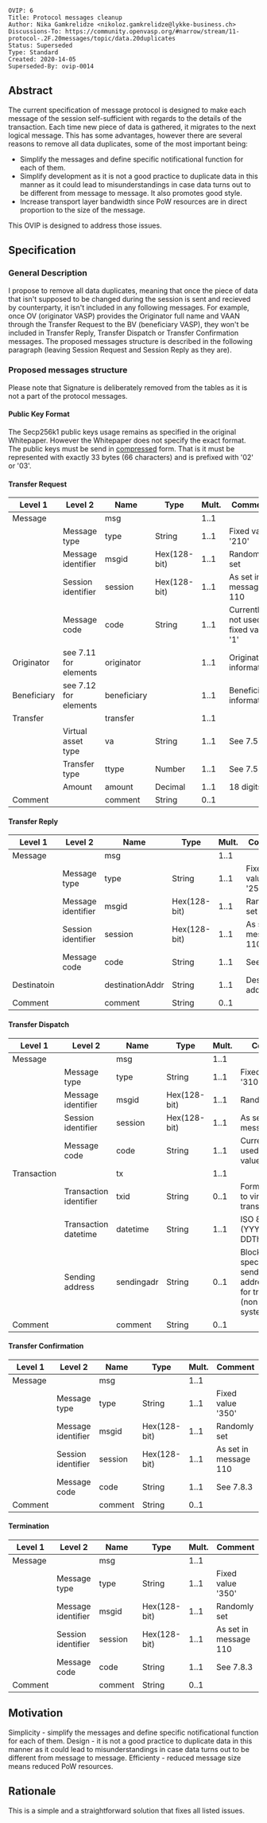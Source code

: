 ```
OVIP: 6
Title: Protocol messages cleanup
Author: Nika Gamkrelidze <nikoloz.gamkrelidze@lykke-business.ch>
Discussions-To: https://community.openvasp.org/#narrow/stream/11-protocol-.2F.20messages/topic/data.20duplicates
Status: Superseded
Type: Standard
Created: 2020-14-05
Superseded-By: ovip-0014
```

## Abstract

The current specification of message protocol is designed to make each message of the session self-sufficient with regards to the details of the transaction. Each time new piece of data is gathered, it migrates to the next logical message. This has some advantages, however there are several reasons to remove all data duplicates, some of the most important being:
* Simplify the messages and define specific notificational function for each of them.
* Simplify development as it is not a good practice to duplicate data in this manner as it could lead to misunderstandings in case data turns out to be different from message to message. It also promotes good style.
* Increase transport layer bandwidth since PoW resources are in direct proportion to the size of the message.

This OVIP is designed to address those issues.

## Specification

### General Description

I propose to remove all data duplicates, meaning that once the piece of data that isn't supposed to be changed during the session is sent and recieved by counterparty, it isn't included in any following messages. For example, once OV (originator VASP) provides the Originator full name and VAAN through the Transfer Request to the BV (beneficiary VASP), they won't be included in Transfer Reply, Transfer Dispatch or Transfer Confirmation messages.
The proposed messages structure is described in the following paragraph (leaving Session Request and Session Reply as they are).

### Proposed messages structure

Please note that Signature is deliberately removed from the tables as it is not a part of the protocol messages.

#### Public Key Format

The Secp256k1 public keys usage remains as specified in the original Whitepaper. However the Whitepaper does not specify the exact format. The public keys must be send in [compressed](https://learnmeabitcoin.com/guide/public-key) form. That is it must be represented with exactly 33 bytes (66 characters) and is prefixed with '02' or '03'.

#### Transfer Request

| Level 1     | Level 2               | Name        | Type         | Mult. | Comment                             |
|-------------|-----------------------|-------------|--------------|-------|-------------------------------------|
| Message     |                       | msg         |              | 1..1  |                                     |
|             | Message type          | type        | String       | 1..1  | Fixed value '210'                   |
|             | Message identifier    | msgid       | Hex(128-bit) | 1..1  | Randomly set                        |
|             | Session identifier    | session     | Hex(128-bit) | 1..1  | As set in message 110               |
|             | Message code          | code        | String       | 1..1  | Currently not used, fixed value '1' |
| Originator  | see 7.11 for elements | originator  |              | 1..1  | Originator information              |
| Beneficiary | see 7.12 for elements | beneficiary |              | 1..1  | Beneficiary information             |
| Transfer    |                       | transfer    |              | 1..1  |                                     |
|             | Virtual asset type    | va          | String       | 1..1  | See 7.5.3                           |
|             | Transfer type         | ttype       | Number       | 1..1  | See 7.5.4                           |
|             | Amount                | amount      | Decimal      | 1..1  | 18 digits                           |
| Comment     |                       | comment     | String       | 0..1  |                                     |

#### Transfer Reply

| Level 1     | Level 2            | Name            | Type         | Mult. | Comment               |
|-------------|--------------------|-----------------|--------------|-------|-----------------------|
| Message     |                    | msg             |              | 1..1  |                       |
|             | Message type       | type            | String       | 1..1  | Fixed value '250'     |
|             | Message identifier | msgid           | Hex(128-bit) | 1..1  | Randomly set          |
|             | Session identifier | session         | Hex(128-bit) | 1..1  | As set in message 110 |
|             | Message code       | code            | String       | 1..1  | See 7.6.3             |
| Destinatoin |                    | destinationAddr | String       | 1..1  | Destination address   |
| Comment     |                    | comment         | String       | 0..1  |                       |

#### Transfer Dispatch

| Level 1     | Level 2                | Name       | Type         | Mult. | Comment                                                                             |
|-------------|------------------------|------------|--------------|-------|-------------------------------------------------------------------------------------|
| Message     |                        | msg        |              | 1..1  |                                                                                     |
|             | Message type           | type       | String       | 1..1  | Fixed value '310'                                                                   |
|             | Message identifier     | msgid      | Hex(128-bit) | 1..1  | Randomly set                                                                        |
|             | Session identifier     | session    | Hex(128-bit) | 1..1  | As set in message 110                                                               |
|             | Message code           | code       | String       | 1..1  | Currently not used, fixed value '1'                                                 |
| Transaction |                        | tx         |              | 1..1  |                                                                                     |
|             | Transaction identifier | txid       | String       | 0..1  | Format specific to virtual asset / transfer type                                    |
|             | Transaction datetime   | datetime   | String       | 1..1  | ISO 8601 (YYYY-MM-DDThh:mm:ssZ)                                                     |
|             | Sending address        | sendingadr | String       | 0..1  | Blockchain-specific format, sending address used for transactino (non-UTXO systems) |
| Comment     |                        | comment    | String       | 0..1  |                                                                                     |


#### Transfer Confirmation

| Level 1 | Level 2            | Name    | Type         | Mult. | Comment               |
|---------|--------------------|---------|--------------|-------|-----------------------|
| Message |                    | msg     |              | 1..1  |                       |
|         | Message type       | type    | String       | 1..1  | Fixed value '350'     |
|         | Message identifier | msgid   | Hex(128-bit) | 1..1  | Randomly set          |
|         | Session identifier | session | Hex(128-bit) | 1..1  | As set in message 110 |
|         | Message code       | code    | String       | 1..1  | See 7.8.3             |
| Comment |                    | comment | String       | 0..1  |                       |

#### Termination

| Level 1 | Level 2            | Name    | Type         | Mult. | Comment               |
|---------|--------------------|---------|--------------|-------|-----------------------|
| Message |                    | msg     |              | 1..1  |                       |
|         | Message type       | type    | String       | 1..1  | Fixed value '350'     |
|         | Message identifier | msgid   | Hex(128-bit) | 1..1  | Randomly set          |
|         | Session identifier | session | Hex(128-bit) | 1..1  | As set in message 110 |
|         | Message code       | code    | String       | 1..1  | See 7.8.3             |
| Comment |                    | comment | String       | 0..1  |                       |

## Motivation

Simplicity - simplify the messages and define specific notificational function for each of them.
Design - it is not a good practice to duplicate data in this manner as it could lead to misunderstandings in case data turns out to be different from message to message.
Efficienty - reduced message size means reduced PoW resources.

## Rationale

This is a simple and a straightforward solution that fixes all listed issues.
